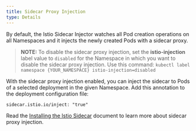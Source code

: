 ```yaml
---
title: Sidecar Proxy Injection
type: Details
---
```


By default, the Istio Sidecar Injector watches all Pod creation operations on all Namespaces and it injects the newly created Pods with a sidecar proxy.

> **NOTE:** To disable the sidecar proxy injection, set the **istio-injection** label value to `disabled` for the Namespace in which you want to disable the sidecar proxy injection. Use this command: `kubectl label namespace {YOUR_NAMESPACE} istio-injection=disabled`
                                                                                                                                                                                  
With the sidecar proxy injection enabled, you can inject the sidecar to Pods of a selected deployment in the given Namespace. Add this annotation to the deployment configuration file:
```
sidecar.istio.io/inject: "true"
```

Read the [Installing the Istio Sidecar](https://istio.io/docs/setup/kubernetes/sidecar-injection.html) document to learn more about sidecar proxy injection.
